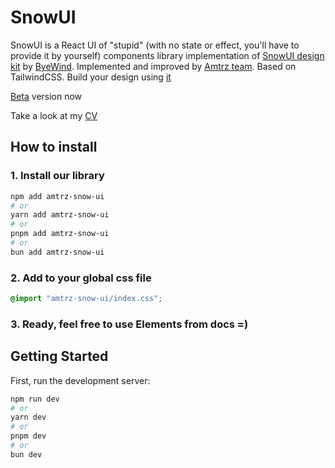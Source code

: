 # SnowUI

SnowUI is a React UI of "stupid" (with no state or effect, you'll have to provide it by yourself) components library implementation of [SnowUI design kit](https://snowui.byewind.com) by [ByeWind](https://byewind.com/). Implemented and improved by [Amtrz team](https://github.com/amtrz). Based on TailwindCSS.
Build your design using [it](https://www.figma.com/community/file/1301134685302006646)

<!-- TODO: add website about this UI lib and it's documentation -->

[Beta](https://snowui.holakirr.com) version now

Take a look at my [CV](https://holakirr.com)

## How to install

### 1. Install our library

```bash
npm add amtrz-snow-ui
# or
yarn add amtrz-snow-ui
# or
pnpm add amtrz-snow-ui
# or
bun add amtrz-snow-ui
```

### 2. Add to your global css file

```css
@import "amtrz-snow-ui/index.css";
```

### 3. Ready, feel free to use Elements from docs =)

## Getting Started

First, run the development server:

```bash
npm run dev
# or
yarn dev
# or
pnpm dev
# or
bun dev
```
